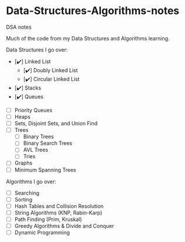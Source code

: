 # Data-Structures-Algorithms-notes
DSA notes

Much of the code from my Data Structures and Algorithms learning. 


Data Structures I go over:

- [✔️] Linked List
  - [✔️] Doubly Linked List
  - [✔️] Circular Linked List
- [✔️] Stacks
- [✔️] Queues
- [ ] Priority Queues
- [ ] Heaps
- [ ] Sets, Disjoint Sets, and Union Find
- [ ] Trees
  - [ ] Binary Trees
  - [ ] Binary Search Trees
  - [ ] AVL Trees
  - [ ] Tries
- [ ] Graphs
- [ ] Minimum Spanning Trees

Algorithms I go over:

- [ ] Searching
- [ ] Sorting 
- [ ] Hash Tables and Collision Resolution
- [ ] String Algorithms (KNP, Rabin-Karp)
- [ ] Path Finding (Prim, Kruskal)
- [ ] Greedy Algorithms & Divide and Conquer
- [ ] Dynamic Programming 
